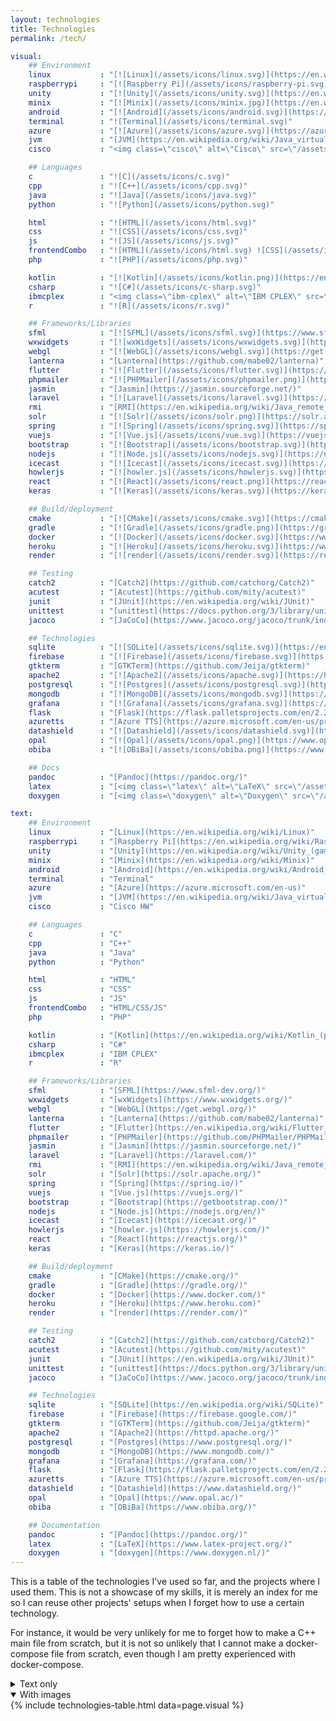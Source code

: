 ```yaml
---
layout: technologies
title: Technologies
permalink: /tech/

visual:
    ## Environment
    linux           : "[![Linux](/assets/icons/linux.svg)](https://en.wikipedia.org/wiki/Linux)"
    raspberrypi     : "[![Raspberry Pi](/assets/icons/raspberry-pi.svg)](https://en.wikipedia.org/wiki/Raspberry_Pi)"
    unity           : "[![Unity](/assets/icons/unity.svg)](https://en.wikipedia.org/wiki/Unity_(game_engine))"
    minix           : "[![Minix](/assets/icons/minix.jpg)](https://en.wikipedia.org/wiki/Minix)"
    android         : "[![Android](/assets/icons/android.svg)](https://en.wikipedia.org/wiki/Android_(operating_system))"
    terminal        : "![Terminal](/assets/icons/terminal.svg)"
    azure           : "[![Azure](/assets/icons/azure.svg)](https://azure.microsoft.com/en-us)"
    jvm             : "[JVM](https://en.wikipedia.org/wiki/Java_virtual_machine)"
    cisco           : "<img class=\"cisco\" alt=\"Cisco\" src=\"/assets/icons/cisco.svg\">"

    ## Languages
    c               : "![C](/assets/icons/c.svg)"
    cpp             : "![C++](/assets/icons/cpp.svg)"
    java            : "![Java](/assets/icons/java.svg)"
    python          : "![Python](/assets/icons/python.svg)"

    html            : "![HTML](/assets/icons/html.svg)"
    css             : "![CSS](/assets/icons/css.svg)"
    js              : "![JS](/assets/icons/js.svg)"
    frontendCombo   : "![HTML](/assets/icons/html.svg) ![CSS](/assets/icons/css.svg) ![JS](/assets/icons/js.svg)"
    php             : "![PHP](/assets/icons/php.svg)"

    kotlin          : "[![Kotlin](/assets/icons/kotlin.png)](https://en.wikipedia.org/wiki/Kotlin_(programming_language))"
    csharp          : "![C#](/assets/icons/c-sharp.svg)"
    ibmcplex        : "<img class=\"ibm-cplex\" alt=\"IBM CPLEX\" src=\"/assets/icons/ibm-cplex.png\"/>"
    r               : "![R](/assets/icons/r.svg)"

    ## Frameworks/Libraries
    sfml            : "[![SFML](/assets/icons/sfml.svg)](https://www.sfml-dev.org/)"
    wxwidgets       : "[![wxWidgets](/assets/icons/wxwidgets.svg)](https://www.wxwidgets.org/)"
    webgl           : "[![WebGL](/assets/icons/webgl.svg)](https://get.webgl.org/)"
    lanterna        : "[Lanterna](https://github.com/mabe02/lanterna)"
    flutter         : "[![Flutter](/assets/icons/flutter.svg)](https://en.wikipedia.org/wiki/Flutter_(software))"
    phpmailer       : "[![PHPMailer](/assets/icons/phpmailer.png)](https://github.com/PHPMailer/PHPMailer)"
    jasmin          : "[Jasmin](https://jasmin.sourceforge.net/)"
    laravel         : "[![Laravel](/assets/icons/laravel.svg)](https://laravel.com/)"
    rmi             : "[RMI](https://en.wikipedia.org/wiki/Java_remote_method_invocation)"
    solr            : "[![Solr](/assets/icons/solr.png)](https://solr.apache.org/)"
    spring          : "[![Spring](/assets/icons/spring.svg)](https://spring.io/)"
    vuejs           : "[![Vue.js](/assets/icons/vue.svg)](https://vuejs.org/)"
    bootstrap       : "[![Bootstrap](/assets/icons/bootstrap.svg)](https://getbootstrap.com/)"
    nodejs          : "[![Node.js](/assets/icons/nodejs.svg)](https://nodejs.org/en/)"
    icecast         : "[![Icecast](/assets/icons/icecast.svg)](https://icecast.org/)"
    howlerjs        : "[![howler.js](/assets/icons/howlerjs.svg)](https://howlerjs.com/)"
    react           : "[![React](/assets/icons/react.png)](https://reactjs.org/)"
    keras           : "[![Keras](/assets/icons/keras.svg)](https://keras.io/)"

    ## Build/deployment
    cmake           : "[![CMake](/assets/icons/cmake.svg)](https://cmake.org/)"
    gradle          : "[![Gradle](/assets/icons/gradle.png)](https://gradle.org/)"
    docker          : "[![Docker](/assets/icons/docker.svg)](https://www.docker.com/)"
    heroku          : "[![Heroku](/assets/icons/heroku.svg)](https://www.heroku.com)"
    render          : "[![render](/assets/icons/render.svg)](https://render.com/)"

    ## Testing
    catch2          : "[Catch2](https://github.com/catchorg/Catch2)"
    acutest         : "[Acutest](https://github.com/mity/acutest)"
    junit           : "[JUnit](https://en.wikipedia.org/wiki/JUnit)"
    unittest        : "[unittest](https://docs.python.org/3/library/unittest.html)"
    jacoco          : "[JaCoCo](https://www.jacoco.org/jacoco/trunk/index.html)"

    ## Technologies
    sqlite          : "[![SQLite](/assets/icons/sqlite.svg)](https://en.wikipedia.org/wiki/SQLite)"
    firebase        : "[![Firebase](/assets/icons/firebase.svg)](https://firebase.google.com/)"
    gtkterm         : "[GTKTerm](https://github.com/Jeija/gtkterm)"
    apache2         : "[![Apache2](/assets/icons/apache.svg)](https://httpd.apache.org/)"
    postgresql      : "[![Postgres](/assets/icons/postgresql.svg)](https://www.postgresql.org/)"
    mongodb         : "[![MongoDB](/assets/icons/mongodb.svg)](https://www.mongodb.com/)"
    grafana         : "[![Grafana](/assets/icons/grafana.svg)](https://grafana.com/)"
    flask           : "[Flask](https://flask.palletsprojects.com/en/2.2.x/)"
    azuretts        : "[Azure TTS](https://azure.microsoft.com/en-us/products/cognitive-services/text-to-speech/)"
    datashield      : "[![Datashield](/assets/icons/datashield.svg)](https://www.datashield.org/)"
    opal            : "[![Opal](/assets/icons/opal.png)](https://www.opal.ac/)"
    obiba           : "[![OBiBa](/assets/icons/obiba.png)](https://www.obiba.org/)"

    ## Docs
    pandoc          : "[Pandoc](https://pandoc.org/)"
    latex           : "[<img class=\"latex\" alt=\"LaTeX\" src=\"/assets/icons/latex.svg\"/>](https://www.latex-project.org/)"
    doxygen         : "[<img class=\"doxygen\" alt=\"Doxygen\" src=\"/assets/icons/doxygen.png\"/>](https://www.doxygen.nl/)"

text:
    ## Environment
    linux           : "[Linux](https://en.wikipedia.org/wiki/Linux)"
    raspberrypi     : "[Raspberry Pi](https://en.wikipedia.org/wiki/Raspberry_Pi)"
    unity           : "[Unity](https://en.wikipedia.org/wiki/Unity_(game_engine))"
    minix           : "[Minix](https://en.wikipedia.org/wiki/Minix)"
    android         : "[Android](https://en.wikipedia.org/wiki/Android_(operating_system))"
    terminal        : "Terminal"
    azure           : "[Azure](https://azure.microsoft.com/en-us)"
    jvm             : "[JVM](https://en.wikipedia.org/wiki/Java_virtual_machine)"
    cisco           : "Cisco HW"

    ## Languages
    c               : "C"
    cpp             : "C++"
    java            : "Java"
    python          : "Python"

    html            : "HTML"
    css             : "CSS"
    js              : "JS"
    frontendCombo   : "HTML/CSS/JS"
    php             : "PHP"

    kotlin          : "[Kotlin](https://en.wikipedia.org/wiki/Kotlin_(programming_language))"
    csharp          : "C#"
    ibmcplex        : "IBM CPLEX"
    r               : "R"

    ## Frameworks/Libraries
    sfml            : "[SFML](https://www.sfml-dev.org/)"
    wxwidgets       : "[wxWidgets](https://www.wxwidgets.org/)"
    webgl           : "[WebGL](https://get.webgl.org/)"
    lanterna        : "[Lanterna](https://github.com/mabe02/lanterna)"
    flutter         : "[Flutter](https://en.wikipedia.org/wiki/Flutter_(software))"
    phpmailer       : "[PHPMailer](https://github.com/PHPMailer/PHPMailer)"
    jasmin          : "[Jasmin](https://jasmin.sourceforge.net/)"
    laravel         : "[Laravel](https://laravel.com/)"
    rmi             : "[RMI](https://en.wikipedia.org/wiki/Java_remote_method_invocation)"
    solr            : "[Solr](https://solr.apache.org/)"
    spring          : "[Spring](https://spring.io/)"
    vuejs           : "[Vue.js](https://vuejs.org/)"
    bootstrap       : "[Bootstrap](https://getbootstrap.com/)"
    nodejs          : "[Node.js](https://nodejs.org/en/)"
    icecast         : "[Icecast](https://icecast.org/)"
    howlerjs        : "[howler.js](https://howlerjs.com/)"
    react           : "[React](https://reactjs.org/)"
    keras           : "[Keras](https://keras.io/)"

    ## Build/deployment
    cmake           : "[CMake](https://cmake.org/)"
    gradle          : "[Gradle](https://gradle.org/)"
    docker          : "[Docker](https://www.docker.com/)"
    heroku          : "[Heroku](https://www.heroku.com)"
    render          : "[render](https://render.com/)"

    ## Testing
    catch2          : "[Catch2](https://github.com/catchorg/Catch2)"
    acutest         : "[Acutest](https://github.com/mity/acutest)"
    junit           : "[JUnit](https://en.wikipedia.org/wiki/JUnit)"
    unittest        : "[unittest](https://docs.python.org/3/library/unittest.html)"
    jacoco          : "[JaCoCo](https://www.jacoco.org/jacoco/trunk/index.html)"

    ## Technologies
    sqlite          : "[SQLite](https://en.wikipedia.org/wiki/SQLite)"
    firebase        : "[Firebase](https://firebase.google.com/)"
    gtkterm         : "[GTKTerm](https://github.com/Jeija/gtkterm)"
    apache2         : "[Apache2](https://httpd.apache.org/)"
    postgresql      : "[Postgres](https://www.postgresql.org/)"
    mongodb         : "[MongoDB](https://www.mongodb.com/)"
    grafana         : "[Grafana](https://grafana.com/)"
    flask           : "[Flask](https://flask.palletsprojects.com/en/2.2.x/)"
    azuretts        : "[Azure TTS](https://azure.microsoft.com/en-us/products/cognitive-services/text-to-speech/)"
    datashield      : "[Datashield](https://www.datashield.org/)"
    opal            : "[Opal](https://www.opal.ac/)"
    obiba           : "[OBiBa](https://www.obiba.org/)"

    ## Documentation
    pandoc          : "[Pandoc](https://pandoc.org/)"
    latex           : "[LaTeX](https://www.latex-project.org/)"
    doxygen         : "[doxygen](https://www.doxygen.nl/)"
---
```


This is a table of the technologies I've used so far, and the projects where I used them.
This is not a showcase of my skills, it is merely an index for me so I can reuse other projects' setups when I forget how to use a certain technology.

For instance, it would be very unlikely for me to forget how to make a C++ main file from scratch, but it is not so unlikely that I cannot make a docker-compose file from scratch, even though I am pretty experienced with docker-compose.

<details markdown="1" class="exclusive-open">
<summary>Text only</summary>
{% include technologies-table.html data=page.text separator=',' %}
</details>

<details open markdown="1" class="exclusive-open">
<summary>With images</summary>
{% include technologies-table.html data=page.visual %}
</details>
